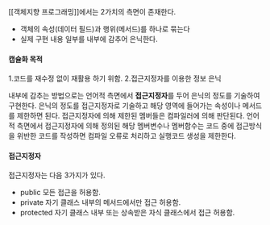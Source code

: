 [[객체지향 프로그래밍]]에서는 2가치의 측면이 존재한다.
- 객체의 속성(데이터 필드)과 행위(메서드)를 하나로 묶는다
- 실제 구현 내용 일부를 내부에 감추어 은닉한다.

#### 캡슐화 목적
1.코드를 재수정 없이 재활용 하기 위함.
2.접근지정자를 이용한 정보 은닉


내부에 감추는 방법으로는 언어적 측면에서 **접근지정자**를 두어 은닉의 정도를 기술하여 구현한다. 은닉의 정도를 접근지정자로 기술하고 해당 영역에 들어가는 속성이나 메서드를 제한하면 된다. 접근지정자에 의해 제한된 멤버들은 컴파일러에 의해 판단된다. 언어적 측면에서 접근지정자에 의해 정의된 해당 멤버변수나 멤버함수는 코드 중에 접근방식을 위반한 코드를 작성하면 컴파일 오류로 처리하고 실행코드 생성을 제한한다.

#### 접근지정자
접근지정자는 다음 3가지가 있다.
- public
	모든 접근을 허용함.
- private
	자기 클래스 내부의 메서드에서만 접근 허용함.
- protected
	자기 클래스 내부 또는 상속받은 자식 클래스에서 접근 허용함.